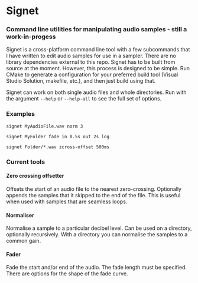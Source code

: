 # Signet
### Command line utilities for manipulating audio samples - still a work-in-progess

Signet is a cross-platform command line tool with a few subcommands that I have written to edit audio samples for use in a sampler. There are no library dependencies external to this repo. Signet has to be built from source at the moment. However, this process is designed to be simple. Run CMake to generate a configuration for your preferred build tool (Visual Studio Solution, makefile, etc.), and then just build using that.

Signet can work on both single audio files and whole directories. Run with the argument `--help` or `--help-all` to see the full set of options.

### Examples
`signet MyAudioFile.wav norm 3`

`signet MyFolder fade in 0.5s out 2s log`

`signet Folder/*.wav zcross-offset 500ms`

### Current tools
#### Zero crossing offsetter
Offsets the start of an audio file to the nearest zero-crossing. Optionally appends the samples that it skipped to the end of the file. This is useful when used with samples that are seamless loops.
#### Normaliser
Normalise a sample to a particular decibel level. Can be used on a directory, optionally recursively. With a directory you can normalise the samples to a common gain.
#### Fader
Fade the start and/or end of the audio. The fade length must be specified. There are options for the shape of the fade curve.
